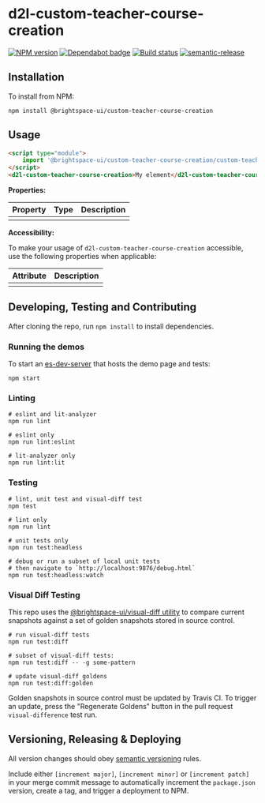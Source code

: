 # d2l-custom-teacher-course-creation

[![NPM version](https://img.shields.io/npm/v/@brightspace-ui/custom-teacher-course-creation.svg)](https://www.npmjs.org/package/@brightspace-ui/custom-teacher-course-creation)
[![Dependabot badge](https://flat.badgen.net/dependabot/BrightspaceUI/custom-teacher-course-creation?icon=dependabot)](https://app.dependabot.com/)
[![Build status](https://travis-ci.com/@brightspace-ui/custom-teacher-course-creation.svg?branch=master)](https://travis-ci.com/@brightspace-ui/custom-teacher-course-creation)
[![semantic-release](https://img.shields.io/badge/%20%20%F0%9F%93%A6%F0%9F%9A%80-semantic--release-e10079.svg)](https://github.com/semantic-release/semantic-release)

## Installation

To install from NPM:

```shell
npm install @brightspace-ui/custom-teacher-course-creation
```

## Usage

```html
<script type="module">
    import '@brightspace-ui/custom-teacher-course-creation/custom-teacher-course-creation.js';
</script>
<d2l-custom-teacher-course-creation>My element</d2l-custom-teacher-course-creation>
```

**Properties:**

| Property | Type | Description |
|--|--|--|
| | | |

**Accessibility:**

To make your usage of `d2l-custom-teacher-course-creation` accessible, use the following properties when applicable:

| Attribute | Description |
|--|--|
| | |

## Developing, Testing and Contributing

After cloning the repo, run `npm install` to install dependencies.

### Running the demos

To start an [es-dev-server](https://open-wc.org/developing/es-dev-server.html) that hosts the demo page and tests:

```shell
npm start
```

### Linting

```shell
# eslint and lit-analyzer
npm run lint

# eslint only
npm run lint:eslint

# lit-analyzer only
npm run lint:lit
```

### Testing

```shell
# lint, unit test and visual-diff test
npm test

# lint only
npm run lint

# unit tests only
npm run test:headless

# debug or run a subset of local unit tests
# then navigate to `http://localhost:9876/debug.html`
npm run test:headless:watch
```

### Visual Diff Testing

This repo uses the [@brightspace-ui/visual-diff utility](https://github.com/BrightspaceUI/visual-diff/) to compare current snapshots against a set of golden snapshots stored in source control.

```shell
# run visual-diff tests
npm run test:diff

# subset of visual-diff tests:
npm run test:diff -- -g some-pattern

# update visual-diff goldens
npm run test:diff:golden
```

Golden snapshots in source control must be updated by Travis CI. To trigger an update, press the "Regenerate Goldens" button in the pull request `visual-difference` test run.

## Versioning, Releasing & Deploying

All version changes should obey [semantic versioning](https://semver.org/) rules.

Include either `[increment major]`, `[increment minor]` or `[increment patch]` in your merge commit message to automatically increment the `package.json` version, create a tag, and trigger a deployment to NPM.
